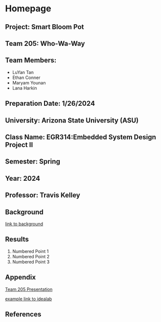 # Homepage

## Project: Smart Bloom Pot
## Team 205: Who-Wa-Way
## Team Members:
* LuYan Tan
* Ethan Conner
* Maryam Younan
* Lana Harkin


## Preparation Date: 1/26/2024
## University: Arizona State University (ASU)
## Class Name: EGR314:Embedded System Design Project II
## Semester: Spring
## Year: 2024
## Professor: Travis Kelley


## Background

[link to background](/background.md)

## Results

1. Numbered Point 1
1. Numbered Point 2
1. Numbered Point 3


## Appendix
[Team 205 Presentation](https://youtu.be/2uYKR5V-WF4?si=a0ECjcEHt2iz6rB6)

[example link to idealab](https://idealab.asu.edu)


## References
